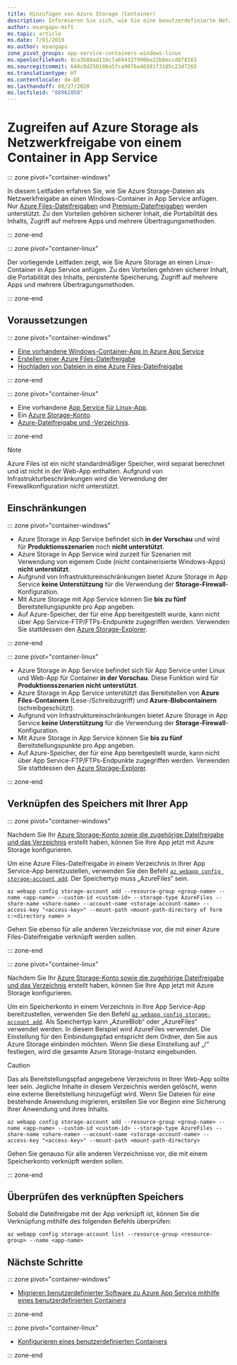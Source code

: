 ```yaml
---
title: Hinzufügen von Azure Storage (Container)
description: Informieren Sie sich, wie Sie eine benutzerdefinierte Netzwerkfreigabe in einer containerisierten App in Azure App Service anfügen. Nutzen Sie Dateien in verschiedenen Apps, verwalten Sie statische Inhalte remote, greifen Sie lokal darauf zu u. v. m.
author: msangapu-msft
ms.topic: article
ms.date: 7/01/2019
ms.author: msangapu
zone_pivot_groups: app-service-containers-windows-linux
ms.openlocfilehash: 8ca3688ad11bc7a694327990be22b8eccd8f8161
ms.sourcegitcommit: 648c8d250106a5fca9076a46581f3105c23d7265
ms.translationtype: HT
ms.contentlocale: de-DE
ms.lasthandoff: 08/27/2020
ms.locfileid: "88962858"
---
```

# <a name="access-azure-storage-as-a-network-share-from-a-container-in-app-service"></a>Zugreifen auf Azure Storage als Netzwerkfreigabe von einem Container in App Service

::: zone pivot="container-windows"

In diesem Leitfaden erfahren Sie, wie Sie Azure Storage-Dateien als Netzwerkfreigabe an einen Windows-Container in App Service anfügen. Nur [Azure Files-Dateifreigaben](../storage/files/storage-how-to-use-files-cli.md) und [Premium-Dateifreigaben](../storage/files/storage-how-to-create-premium-fileshare.md) werden unterstützt. Zu den Vorteilen gehören sicherer Inhalt, die Portabilität des Inhalts, Zugriff auf mehrere Apps und mehrere Übertragungsmethoden.

::: zone-end

::: zone pivot="container-linux"

Der vorliegende Leitfaden zeigt, wie Sie Azure Storage an einen Linux-Container in App Service anfügen. Zu den Vorteilen gehören sicherer Inhalt, die Portabilität des Inhalts, persistente Speicherung, Zugriff auf mehrere Apps und mehrere Übertragungsmethoden.

::: zone-end

## <a name="prerequisites"></a>Voraussetzungen

::: zone pivot="container-windows"

- [Eine vorhandene Windows-Container-App in Azure App Service](quickstart-custom-container.md)
- [Erstellen einer Azure Files-Dateifreigabe](../storage/files/storage-how-to-use-files-cli.md)
- [Hochladen von Dateien in eine Azure Files-Dateifreigabe](../storage/files/storage-files-deployment-guide.md)

::: zone-end

::: zone pivot="container-linux"

- Eine vorhandene [App Service für Linux-App](index.yml).
- Ein [Azure Storage-Konto](../storage/common/storage-account-create.md?tabs=azure-cli).
- [Azure-Dateifreigabe und -Verzeichnis](../storage/files/storage-how-to-use-files-cli.md).

::: zone-end

> [!NOTE]
> Azure Files ist ein nicht standardmäßiger Speicher, wird separat berechnet und ist nicht in der Web-App enthalten. Aufgrund von Infrastrukturbeschränkungen wird die Verwendung der Firewallkonfiguration nicht unterstützt.
>

## <a name="limitations"></a>Einschränkungen

::: zone pivot="container-windows"

- Azure Storage in App Service befindet sich **in der Vorschau** und wird für **Produktionsszenarien** noch **nicht unterstützt**.
- Azure Storage in App Service wird zurzeit für Szenarien mit Verwendung von eigenem Code (nicht containerisierte Windows-Apps) **nicht unterstützt**.
- Aufgrund von Infrastruktureinschränkungen bietet Azure Storage in App Service **keine Unterstützung** für die Verwendung der **Storage-Firewall**-Konfiguration.
- Mit Azure Storage mit App Service können Sie **bis zu fünf** Bereitstellungspunkte pro App angeben.
- Auf Azure-Speicher, der für eine App bereitgestellt wurde, kann nicht über App Service-FTP/FTPs-Endpunkte zugegriffen werden. Verwenden Sie stattdessen den [Azure Storage-Explorer](https://azure.microsoft.com/features/storage-explorer/).

::: zone-end

::: zone pivot="container-linux"

- Azure Storage in App Service befindet sich für App Service unter Linux und Web-App für Container **in der Vorschau**. Diese Funktion wird für **Produktionsszenarien** **nicht unterstützt**.
- Azure Storage in App Service unterstützt das Bereitstellen von **Azure Files-Containern** (Lese-/Schreibzugriff) und **Azure-Blobcontainern** (schreibgeschützt).
- Aufgrund von Infrastruktureinschränkungen bietet Azure Storage in App Service **keine Unterstützung** für die Verwendung der **Storage-Firewall**-Konfiguration.
- Mit Azure Storage in App Service können Sie **bis zu fünf** Bereitstellungspunkte pro App angeben.
- Auf Azure-Speicher, der für eine App bereitgestellt wurde, kann nicht über App Service-FTP/FTPs-Endpunkte zugegriffen werden. Verwenden Sie stattdessen den [Azure Storage-Explorer](https://azure.microsoft.com/features/storage-explorer/).

::: zone-end

## <a name="link-storage-to-your-app"></a>Verknüpfen des Speichers mit Ihrer App

::: zone pivot="container-windows"

Nachdem Sie Ihr [Azure Storage-Konto sowie die zugehörige Dateifreigabe und das Verzeichnis](#prerequisites) erstellt haben, können Sie Ihre App jetzt mit Azure Storage konfigurieren.

Um eine Azure Files-Dateifreigabe in einem Verzeichnis in Ihrer App Service-App bereitzustellen, verwenden Sie den Befehl [`az webapp config storage-account add`](/cli/azure/webapp/config/storage-account?view=azure-cli-latest#az-webapp-config-storage-account-add). Der Speichertyp muss „AzureFiles“ sein.

```azurecli
az webapp config storage-account add --resource-group <group-name> --name <app-name> --custom-id <custom-id> --storage-type AzureFiles --share-name <share-name> --account-name <storage-account-name> --access-key "<access-key>" --mount-path <mount-path-directory of form c:<directory name> >
```

Gehen Sie ebenso für alle anderen Verzeichnisse vor, die mit einer Azure Files-Dateifreigabe verknüpft werden sollen.

::: zone-end

::: zone pivot="container-linux"

Nachdem Sie Ihr [Azure Storage-Konto sowie die zugehörige Dateifreigabe und das Verzeichnis](#prerequisites) erstellt haben, können Sie Ihre App jetzt mit Azure Storage konfigurieren.

Um ein Speicherkonto in einem Verzeichnis in Ihre App Service-App bereitzustellen, verwenden Sie den Befehl [`az webapp config storage-account add`](/cli/azure/webapp/config/storage-account?view=azure-cli-latest#az-webapp-config-storage-account-add). Als Speichertyp kann „AzureBlob“ oder „AzureFiles“ verwendet werden. In diesem Beispiel wird AzureFiles verwendet. Die Einstellung für den Einbindungspfad entspricht dem Ordner, den Sie aus Azure Storage einbinden möchten. Wenn Sie diese Einstellung auf „/“ festlegen, wird die gesamte Azure Storage-Instanz eingebunden.


> [!CAUTION]
> Das als Bereitstellungspfad angegebene Verzeichnis in Ihrer Web-App sollte leer sein. Jegliche Inhalte in diesem Verzeichnis werden gelöscht, wenn eine externe Bereitstellung hinzugefügt wird. Wenn Sie Dateien für eine bestehende Anwendung migrieren, erstellen Sie vor Beginn eine Sicherung Ihrer Anwendung und ihres Inhalts.
>

```azurecli
az webapp config storage-account add --resource-group <group-name> --name <app-name> --custom-id <custom-id> --storage-type AzureFiles --share-name <share-name> --account-name <storage-account-name> --access-key "<access-key>" --mount-path <mount-path-directory>
```

Gehen Sie genauso für alle anderen Verzeichnisse vor, die mit einem Speicherkonto verknüpft werden sollen.

::: zone-end

## <a name="verify-linked-storage"></a>Überprüfen des verknüpften Speichers

Sobald die Dateifreigabe mit der App verknüpft ist, können Sie die Verknüpfung mithilfe des folgenden Befehls überprüfen:

```azurecli
az webapp config storage-account list --resource-group <resource-group> --name <app-name>
```

## <a name="next-steps"></a>Nächste Schritte

::: zone pivot="container-windows"

- [Migrieren benutzerdefinierter Software zu Azure App Service mithilfe eines benutzerdefinierten Containers](tutorial-custom-container.md?pivots=container-windows)

::: zone-end

::: zone pivot="container-linux"

- [Konfigurieren eines benutzerdefinierten Containers](configure-custom-container.md?pivots=platform-linux)

::: zone-end
